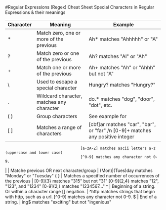 #Regular Expressions (Regex) Cheat Sheet
Special Characters in Regular Expressions & their meanings

Character | Meaning | Example 
--- | --- | ---
* | Match zero, one or more of the previous | Ah* matches "Ahhhhh" or "A"
?	| Match zero or one of the previous	| Ah? matches "Al" or "Ah"
+	| Match one or more of the previous	| Ah+ matches "Ah" or "Ahhh" but not "A"
\	| Used to escape a special character	| Hungry\? matches "Hungry?"
.	| Wildcard character, matches any character	| do.* matches "dog", "door", "dot", etc.
( )	| Group characters	| See example for |
[ ]	| Matches a range of characters	| [cbf]ar matches "car", "bar", or "far" /n [0-9]+ matches any positive integer
                                      [a-zA-Z] matches ascii letters a-z (uppercase and lower case)
                                      [^0-9] matches any character not 0-9.
|	| Matche previous OR next character/group	| (Mon)|(Tues)day matches "Monday" or "Tuesday"
{ }	| Matches a specified number of occurrences of the previous	| [0-9]{3} matches "315" but not "31"
[0-9]{2,4} matches "12", "123", and "1234"
[0-9]{2,} matches "1234567..."
^	| Beginning of a string. Or within a character range [] negation. |	^http matches strings that begin with http, such as a url.
[^0-9] matches any character not 0-9.
$	| End of a string.	| ing$ matches "exciting" but not "ingenious"
